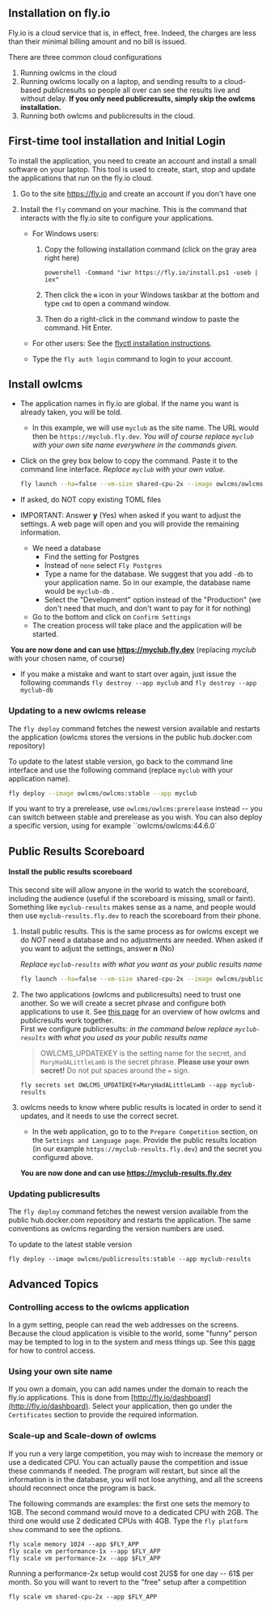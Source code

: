 ## Installation on fly.io

Fly.io is a cloud service that is, in effect, free. Indeed, the charges are less than their minimal billing amount and no bill is issued.

There are three common cloud configurations

1. Running owlcms in the cloud
2. Running owlcms locally on a laptop, and sending results to a cloud-based publicresults so people all over can see the results live and without delay.  **If you only need publicresults, simply skip the owlcms installation.**
3. Running both owlcms and publicresults in the cloud.

## First-time tool installation and Initial Login

To install the application, you need to create an account and install a small software on your laptop.  This tool is used to create, start, stop and update the applications that run on the fly.io cloud.

1. Go to the site https://fly.io and create an account if you don't have one

2. Install the `fly` command on your machine. This is the command that interacts with the fly.io site to configure your applications.

      - For Windows users: 
      
         1. Copy the following installation command (click on the gray area right here)
      
            ```
            powershell -Command "iwr https://fly.io/install.ps1 -useb | iex"
            ```

         
         2. Then click the `⊞` icon in your Windows taskbar at the bottom and type `cmd` to open a command window.
         
         3. Then do a right-click in the command window to paste the command. Hit Enter.
         
      - For other users: See the [flyctl installation instructions](https://fly.io/docs/hands-on/install-flyctl/).  


   - Type the `fly auth login` command to login to your account.


## Install owlcms

- The application names in fly.io are global.  If the name you want is already taken, you will be told.

   - In this example, we will use `myclub` as the site name. The URL would then be `https://myclub.fly.dev`.  *You will of course replace `myclub` with your own site name everywhere in the commands given.*

- Click on the grey box below to copy the command.  Paste it to the command line interface.  *Replace `myclub` with your own value.*

   ```bash
   fly launch --ha=false --vm-size shared-cpu-2x --image owlcms/owlcms:stable --name myclub
   ```


- If asked, do NOT copy  existing TOML files
- IMPORTANT: Answer **y** (Yes) when asked if you want to adjust the settings.  A web page will open and you will provide the remaining information.
  - We need a database
    - Find the setting for Postgres
    - Instead of `none` select `Fly Postgres`
    - Type a name for the database. We suggest that you add `-db` to your application name. 
      So in our example, the database name would be `myclub-db` .
    - Select the "Development" option instead of the "Production" (we don't need that much, and don't want to pay for it for nothing)
  - Go to the bottom and click on `Confirm Settings`
  - The creation process will take place and the application will be started.


​	**You are now done and can use https://myclub.fly.dev** (replacing *myclub* with your chosen name, of course)

- If you make a mistake and want to start over again, just issue the following commands 
  `fly destroy --app myclub` and `fly destroy --app myclub-db`



### Updating to a new owlcms release

The `fly deploy` command fetches the newest version available and restarts the application (owlcms stores the versions in the public hub.docker.com repository)

To update to the latest stable version, go back to the command line interface and use the following command (replace `myclub` with your application name).   

```bash
fly deploy --image owlcms/owlcms:stable --app myclub
```

If you want to try a prerelease, use `owlcms/owlcms:prerelease` instead -- you can switch between stable and prerelease as you wish.
You can also deploy a specific version, using for example ``owlcms/owlcms:44.6.0`



## Public Results Scoreboard

#### Install the public results scoreboard

This second site will allow anyone in the world to watch the scoreboard, including the audience (useful if the scoreboard is missing, small or faint).   Something like `myclub-results` makes sense as a name, and people would then use `myclub-results.fly.dev` to reach the scoreboard from their phone.

1. Install public results.  This is the same process as for owlcms except we do *NOT* need a database and no adjustments are needed.
   When asked if you want to adjust the settings, answer **n** (No)

   *Replace `myclub-results` with what you want as your public results name*

   ```bash
   fly launch --ha=false --vm-size shared-cpu-2x --image owlcms/publicresults:stable --name myclub-results
   ```

2. The two applications (owlcms and publicresults) need to trust one another. So we will create a secret phrase and configure both applications to use it. See [this page](PublicResults) for an overview of how owlcms and publicresults work together.  
   First we configure publicresults: *in the command below replace `myclub-results` with what you used as your public results name*

   > OWLCMS_UPDATEKEY is the setting name for the secret, and `MaryHadALittleLamb` is the secret phrase.  **Please use your own secret!** Do not put spaces around the `=` sign. 

    ```
    fly secrets set OWLCMS_UPDATEKEY=MaryHadALittleLamb --app myclub-results
    ```

3. owlcms needs to know where public results is located in order to send it updates, and it needs to use the correct secret. 

   - In the web application, go to to the `Prepare Competition` section, on the `Settings and Language page`. Provide the public results location (in our example `https://myclub-results.fly.dev`) and the secret you configured above.

   **You are now done and can use https://myclub-results.fly.dev**

### Updating publicresults

The `fly deploy` command fetches the newest version available from the public hub.docker.com repository and restarts the application.  The same conventions as owlcms regarding the version numbers are used.

To update to the latest stable version

```
fly deploy --image owlcms/publicresults:stable --app myclub-results
```



## Advanced Topics

### Controlling access to the owlcms application

In a gym setting, people can read the web addresses on the screens.  Because the cloud application is visible to the world, some "funny" person may be tempted to log in to the system and mess things up.  See this [page](AdvancedSystemSettings) for how to control access.

### Using your own site name

If you own a domain, you can add names under the domain to reach the fly.io applications.  This is done from [http://fly.io/dashboard](http://fly.io/dashboard).  Select your application, then go under the `Certificates` section to provide the required information.

### Scale-up and Scale-down of owlcms

If you run a very large competition, you may wish to increase the memory or use a dedicated CPU.   You can actually pause the competition and issue these commands if needed.  The program will restart, but since all the information is in the database, you will not lose anything, and all the screens should reconnect once the program is back.

The following commands are examples: the first one sets the memory to 1GB. The second command would move to a dedicated CPU with 2GB. The third one would  use 2 dedicated CPUs with 4GB. Type the `fly platform show` command to see the options.

```
fly scale memory 1024 --app $FLY_APP
fly scale vm performance-1x --app $FLY_APP
fly scale vm performance-2x --app $FLY_APP
```

Running a performance-2x setup would cost 2US$ for one day -- 61$ per month.  So you will want to revert to the "free" setup after a competition

```
fly scale vm shared-cpu-2x --app $FLY_APP
```

